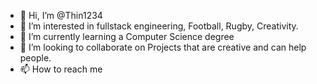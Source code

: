 - 👋 Hi, I’m @Thin1234 
- 👀 I’m interested in fullstack engineering, Football, Rugby, Creativity. 
- 🌱 I’m currently learning a Computer Science degree 
- 💞️ I’m looking to collaborate on Projects that are creative and can help people. 
- 📫 How to reach me

<!---
Thin1234/Thin1234 is a ✨ special ✨ repository because its `README.md` (this file) appears on your GitHub profile.
You can click the Preview link to take a look at your changes.
--->
